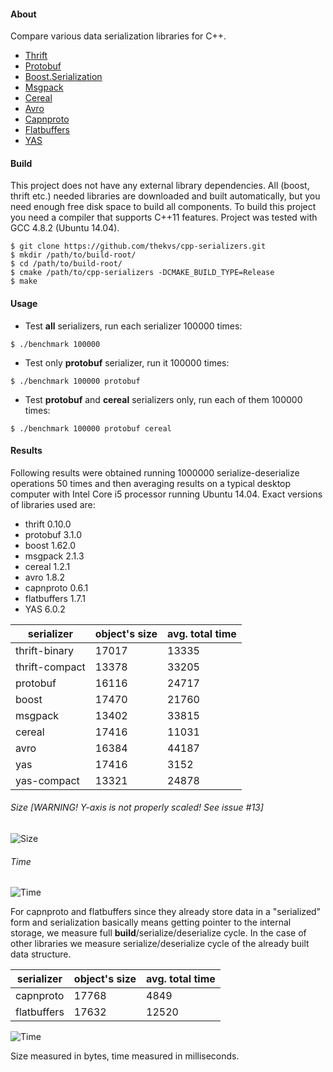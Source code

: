 #### About

Compare various data serialization libraries for C++.

* [Thrift](http://thrift.apache.org/)
* [Protobuf](https://code.google.com/p/protobuf/)
* [Boost.Serialization](http://www.boost.org/libs/serialization)
* [Msgpack](http://msgpack.org/)
* [Cereal](http://uscilab.github.io/cereal/index.html)
* [Avro](http://avro.apache.org/)
* [Capnproto](https://capnproto.org/)
* [Flatbuffers](https://google.github.io/flatbuffers/)
* [YAS](https://github.com/niXman/yas)

#### Build
This project does not have any external library dependencies. All (boost, thrift etc.) needed libraries are downloaded
and built automatically, but you need enough free disk space to build all components. To build this project you need a compiler that supports
C++11 features. Project was tested with GCC 4.8.2 (Ubuntu 14.04).

```
$ git clone https://github.com/thekvs/cpp-serializers.git
$ mkdir /path/to/build-root/
$ cd /path/to/build-root/
$ cmake /path/to/cpp-serializers -DCMAKE_BUILD_TYPE=Release
$ make
```

#### Usage
* Test __all__ serializers, run each serializer 100000 times:
```
$ ./benchmark 100000
```
* Test only __protobuf__ serializer, run it 100000 times:
```
$ ./benchmark 100000 protobuf
```
* Test __protobuf__ and __cereal__ serializers only, run each of them 100000 times:
```
$ ./benchmark 100000 protobuf cereal
```

#### Results

Following results were obtained running 1000000 serialize-deserialize operations 50 times and then averaging results
on a typical desktop computer with Intel Core i5 processor running Ubuntu 14.04. Exact versions of libraries used are:

* thrift 0.10.0
* protobuf 3.1.0
* boost 1.62.0
* msgpack 2.1.3
* cereal 1.2.1
* avro 1.8.2
* capnproto 0.6.1
* flatbuffers 1.7.1
* YAS 6.0.2

| serializer     | object's size | avg. total time |
| -------------- | ------------- | --------------- |
| thrift-binary  | 17017         | 13335           |
| thrift-compact | 13378         | 33205           |
| protobuf       | 16116         | 24717           |
| boost          | 17470         | 21760           |
| msgpack        | 13402         | 33815           |
| cereal         | 17416         | 11031           |
| avro           | 16384         | 44187           |
| yas            | 17416         | 3152            |
| yas-compact    | 13321         | 24878           |

###### Size [WARNING! Y-axis is not properly scaled! See issue #13]

![Size](images/size.png)

###### Time

![Time](images/time.png)

For capnproto and flatbuffers since they already store data in a "serialized" form and serialization basically means getting pointer
to the internal storage, we measure full __build__/serialize/deserialize cycle. In the case of other libraries we measure
serialize/deserialize cycle of the already built data structure.

| serializer     | object's size | avg. total time |
| -------------- | ------------- | --------------- |
| capnproto      | 17768         | 4849            |
| flatbuffers    | 17632         | 12520           |

![Time](images/time2.png)

Size measured in bytes, time measured in milliseconds.

